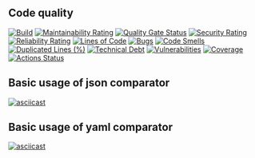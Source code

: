 ## Code quality
[![Build](https://github.com/prusov-code/php-project-48/actions/workflows/build.yml/badge.svg)](https://github.com/prusov-code/php-project-48/actions/workflows/build.yml)
[![Maintainability Rating](https://sonarcloud.io/api/project_badges/measure?project=prusov-code_php-project-48&metric=sqale_rating)](https://sonarcloud.io/summary/new_code?id=prusov-code_php-project-48)
[![Quality Gate Status](https://sonarcloud.io/api/project_badges/measure?project=prusov-code_php-project-48&metric=alert_status)](https://sonarcloud.io/summary/new_code?id=prusov-code_php-project-48)
[![Security Rating](https://sonarcloud.io/api/project_badges/measure?project=prusov-code_php-project-48&metric=security_rating)](https://sonarcloud.io/summary/new_code?id=prusov-code_php-project-48)
[![Reliability Rating](https://sonarcloud.io/api/project_badges/measure?project=prusov-code_php-project-48&metric=reliability_rating)](https://sonarcloud.io/summary/new_code?id=prusov-code_php-project-48)
[![Lines of Code](https://sonarcloud.io/api/project_badges/measure?project=prusov-code_php-project-48&metric=ncloc)](https://sonarcloud.io/summary/new_code?id=prusov-code_php-project-48)
[![Bugs](https://sonarcloud.io/api/project_badges/measure?project=prusov-code_php-project-48&metric=bugs)](https://sonarcloud.io/summary/new_code?id=prusov-code_php-project-48)
[![Code Smells](https://sonarcloud.io/api/project_badges/measure?project=prusov-code_php-project-48&metric=code_smells)](https://sonarcloud.io/summary/new_code?id=prusov-code_php-project-48)
[![Duplicated Lines (%)](https://sonarcloud.io/api/project_badges/measure?project=prusov-code_php-project-48&metric=duplicated_lines_density)](https://sonarcloud.io/summary/new_code?id=prusov-code_php-project-48)
[![Technical Debt](https://sonarcloud.io/api/project_badges/measure?project=prusov-code_php-project-48&metric=sqale_index)](https://sonarcloud.io/summary/new_code?id=prusov-code_php-project-48)
[![Vulnerabilities](https://sonarcloud.io/api/project_badges/measure?project=prusov-code_php-project-48&metric=vulnerabilities)](https://sonarcloud.io/summary/new_code?id=prusov-code_php-project-48)
[![Coverage](https://sonarcloud.io/api/project_badges/measure?project=prusov-code_php-project-48&metric=coverage)](https://sonarcloud.io/summary/new_code?id=prusov-code_php-project-48)
[![Actions Status](https://github.com/prusov-code/php-project-48/actions/workflows/hexlet-check.yml/badge.svg)](https://github.com/prusov-code/php-project-48/actions)


## Basic usage of json comparator
[![asciicast](https://asciinema.org/a/0UsCeKnszflw7JkV6zLqrH2mT.svg)](https://asciinema.org/a/0UsCeKnszflw7JkV6zLqrH2mT)

## Basic usage of yaml comparator
[![asciicast](https://asciinema.org/a/7NVcXPVTXZdNbmm6ig4ehpqt0.svg)](https://asciinema.org/a/7NVcXPVTXZdNbmm6ig4ehpqt0)